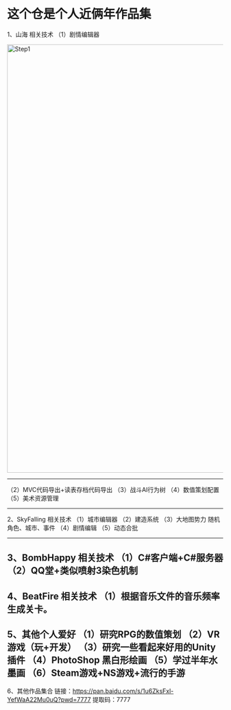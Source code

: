 # 这个仓是个人近俩年作品集
1、山海 相关技术
（1）剧情编辑器

<img src="https://github.com/DarkYtq/Introduce/tree/master/Imgs/剧情编辑器.png" width="1000" 
alt="Step1"/>

---

（2）MVC代码导出+读表存档代码导出
（3）战斗AI行为树
（4）数值策划配置
（5）美术资源管理

---

2、SkyFalling 相关技术
（1）城市编辑器
（2）建造系统
（3）大地图势力 随机角色、城市、事件
（4）剧情编辑
（5）动态合批

---

3、BombHappy 相关技术
（1）C#客户端+C#服务器
（2）QQ堂+类似喷射3染色机制
---

4、BeatFire 相关技术
（1）根据音乐文件的音乐频率生成关卡。
---

5、其他个人爱好
（1）研究RPG的数值策划
（2）VR游戏（玩+开发）
（3）研究一些看起来好用的Unity插件
（4）PhotoShop 黑白形绘画
（5）学过半年水墨画
（6）Steam游戏+NS游戏+流行的手游
---

6、其他作品集合
链接：https://pan.baidu.com/s/1u6ZksFxl-YefWaA22Mu0uQ?pwd=7777 
提取码：7777 

